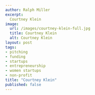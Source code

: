 ```yaml
---
author: Ralph Miller
excerpt:
  Courtney Klein
image:
  url: /images/courtney-klein-full.jpg
  title: Courtney Klein
  alt: Courtney Klein
layout: post
tags:
- pitching
- funding
- startups
- entrepreneurship
- women startups
- non-profit
title: "Courtney Klein"
published: false
---
```


